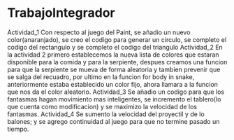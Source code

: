 # TrabajoIntegrador
Actividad_1
Con respecto al juego del Paint, se añadio un nuevo color(anaranjado), se creo el codigo para generar un circulo, se completo el codigo del rectangulo y se completo el codigo del triangulo 
Actividad_2
En la actividad 2 primero establecemos la nueva lista de colores que estaran disponible para la comida y para la serpiente, despues creamos una funcion para que la serpiente se mueva de forma aleatoria y tambien prevenir que se salga del recuadro, por ultimo en la funcion for body in snake, anteriormente estaba establecido un color fijo, ahora llamara a la funcion que nos da el color aleatorio.
Actividad_3
Se añadio un codigo para que los fantasmas hagan movimiento mas inteligentes, se incremento el tablero(lo que cuenta como modificacion) y se maximizo la velocidad de los fantasmas. 
Actividad_4
Se sumento la velocidad del proyectil y de lo balones; y se agrego continuidad al juego para que no termine pasado un tiempo.

